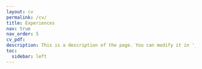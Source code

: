 ```yaml
---
layout: cv
permalink: /cv/
title: Experiences
nav: true
nav_order: 5
cv_pdf: 
description: This is a description of the page. You can modify it in '_pages/cv.md'. You can also change or remove the top pdf download button.
toc:
  sidebar: left
---
```

